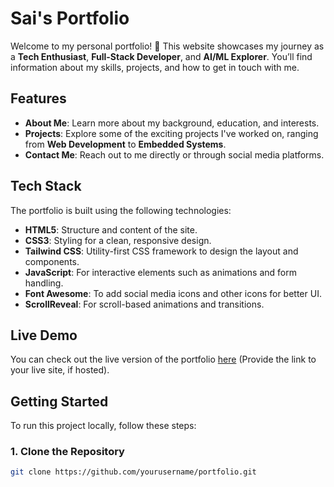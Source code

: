 # Sai's Portfolio

Welcome to my personal portfolio! 🚀 This website showcases my journey as a **Tech Enthusiast**, **Full-Stack Developer**, and **AI/ML Explorer**. You’ll find information about my skills, projects, and how to get in touch with me.

## Features

- **About Me**: Learn more about my background, education, and interests.
- **Projects**: Explore some of the exciting projects I've worked on, ranging from **Web Development** to **Embedded Systems**.
- **Contact Me**: Reach out to me directly or through social media platforms.

## Tech Stack

The portfolio is built using the following technologies:
- **HTML5**: Structure and content of the site.
- **CSS3**: Styling for a clean, responsive design.
- **Tailwind CSS**: Utility-first CSS framework to design the layout and components.
- **JavaScript**: For interactive elements such as animations and form handling.
- **Font Awesome**: To add social media icons and other icons for better UI.
- **ScrollReveal**: For scroll-based animations and transitions.

## Live Demo

You can check out the live version of the portfolio [here](#) (Provide the link to your live site, if hosted).

## Getting Started

To run this project locally, follow these steps:

### 1. Clone the Repository

```bash
git clone https://github.com/yourusername/portfolio.git

